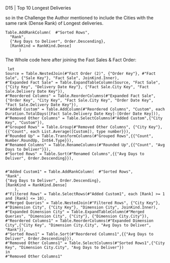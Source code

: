 D15 | Top 10 Longest Deliveries 

so in the Challenge the Author mentioned to include the Cities with the same rank (Dense Rank) of Longest deliveries.

    Table.AddRankColumn(  #"Sorted Rows",
      "Rank",
      {"Avg Days to Deliver", Order.Descending},
      [RankKind = RankKind.Dense]
          )

The Whole code here after joining the Fast Sales & Fact Order:

     let
    Source = Table.NestedJoin(#"Fact Order (2)", {"Order Key"}, #"Fact Sale", {"Sale Key"}, "Fact Sale", JoinKind.Inner),
    #"Expanded Fact Sale" = Table.ExpandTableColumn(Source, "Fact Sale", {"City Key", "Delivery Date Key"}, {"Fact Sale.City Key", "Fact Sale.Delivery Date Key"}),
    #"Reordered Columns" = Table.ReorderColumns(#"Expanded Fact Sale",{"Order Key", "City Key", "Fact Sale.City Key", "Order Date Key", "Fact Sale.Delivery Date Key"}),
    #"Added Custom" = Table.AddColumn(#"Reordered Columns", "Custom", each Duration.TotalDays([Fact Sale.Delivery Date Key]-[Order Date Key])),
    #"Removed Other Columns" = Table.SelectColumns(#"Added Custom",{"City Key", "Custom"}),
    #"Grouped Rows" = Table.Group(#"Removed Other Columns", {"City Key"}, {{"Count", each List.Average([Custom]), type number}}),
    #"Rounded Up" = Table.TransformColumns(#"Grouped Rows",{{"Count", Number.RoundUp, Int64.Type}}),
    #"Renamed Columns" = Table.RenameColumns(#"Rounded Up",{{"Count", "Avg Days to Deliver"}}),
    #"Sorted Rows" = Table.Sort(#"Renamed Columns",{{"Avg Days to Deliver", Order.Descending}}),


    #"Added Custom1" = Table.AddRankColumn(  #"Sorted Rows",
    "Rank",
    {"Avg Days to Deliver", Order.Descending},
    [RankKind = RankKind.Dense]
        ),
    #"Filtered Rows" = Table.SelectRows(#"Added Custom1", each [Rank] >= 1 and [Rank] <= 10),
    #"Merged Queries" = Table.NestedJoin(#"Filtered Rows", {"City Key"}, #"Dimension City", {"City Key"}, "Dimension City", JoinKind.Inner),
    #"Expanded Dimension City" = Table.ExpandTableColumn(#"Merged Queries", "Dimension City", {"City"}, {"Dimension City.City"}),
    #"Reordered Columns1" = Table.ReorderColumns(#"Expanded Dimension City",{"City Key", "Dimension City.City", "Avg Days to Deliver", "Rank"}),
    #"Sorted Rows1" = Table.Sort(#"Reordered Columns1",{{"Avg Days to Deliver", Order.Descending}}),
    #"Removed Other Columns1" = Table.SelectColumns(#"Sorted Rows1",{"City Key", "Dimension City.City", "Avg Days to Deliver"})
    in
    #"Removed Other Columns1"   
